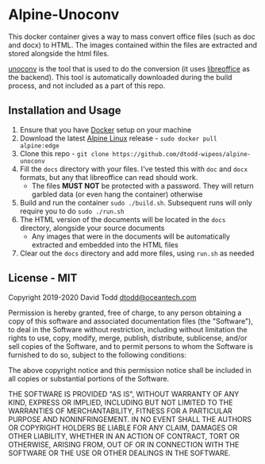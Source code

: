 # Alpine-Unoconv

This docker container gives a way to mass convert office files (such as doc and docx) to HTML.
The images contained within the files are extracted and stored alongside the html files.

[unoconv](https://github.com/unoconv/unoconv) is the tool that is used to do the conversion (it uses [libreoffice](https://www.libreoffice.org/) as the backend). This tool is automatically downloaded during the build process, and not included as a part of this repo.

## Installation and Usage

1. Ensure that you have [Docker](https://docs.docker.com/get-started/) setup on your machine
1. Download the latest [Alpine Linux](https://alpinelinux.org/) release - `sudo docker pull alpine:edge`
1. Clone this repo - `git clone https://github.com/dtodd-wipeos/alpine-unoconv`
1. Fill the `docs` directory with your files. I've tested this with `doc` and `docx` formats, but any that libreoffice can read should work.
    * The files **MUST NOT** be protected with a password. They will return garbled data (or even hang the container) otherwise
5. Build and run the container `sudo ./build.sh`. Subsequent runs will only require you to do `sudo ./run.sh`
1. The HTML version of the documents will be located in the `docs` directory, alongside your source documents
    * Any images that were in the documents will be automatically extracted and embedded into the HTML files
7. Clear out the `docs` directory and add more files, using `run.sh` as needed

## License - MIT

Copyright 2019-2020 David Todd <dtodd@oceantech.com>

Permission is hereby granted, free of charge, to any person obtaining a copy of this software and associated documentation files (the "Software"), to deal in the Software without restriction, including without limitation the rights to use, copy, modify, merge, publish, distribute, sublicense, and/or sell copies of the Software, and to permit persons to whom the Software is furnished to do so, subject to the following conditions:

The above copyright notice and this permission notice shall be included in all copies or substantial portions of the Software.

THE SOFTWARE IS PROVIDED "AS IS", WITHOUT WARRANTY OF ANY KIND, EXPRESS OR IMPLIED, INCLUDING BUT NOT LIMITED TO THE WARRANTIES OF MERCHANTABILITY, FITNESS FOR A PARTICULAR PURPOSE AND NONINFRINGEMENT. IN NO EVENT SHALL THE AUTHORS OR COPYRIGHT HOLDERS BE LIABLE FOR ANY CLAIM, DAMAGES OR OTHER LIABILITY, WHETHER IN AN ACTION OF CONTRACT, TORT OR OTHERWISE, ARISING FROM, OUT OF OR IN CONNECTION WITH THE SOFTWARE OR THE USE OR OTHER DEALINGS IN THE SOFTWARE.

